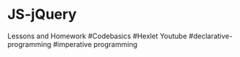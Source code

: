 # JS-jQuery
Lessons and Homework
#Codebasics
#Hexlet
Youtube
#declarative-programming
#imperative programming
